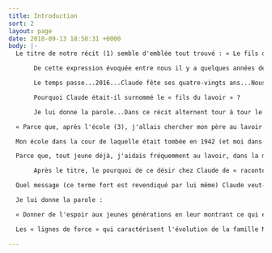 ```yaml
---
title: Introduction
sort: 2
layout: page
date: 2018-09-13 18:58:31 +0000
body: |-
  Le titre de notre récit (1) semble d'emblée tout trouvé : « Le fils du lavoir »(2).

       De cette expression évoquée entre nous il y a quelques années déjà, est née ma proposition, mon envie de raconter l'histoire de ce fils, « fils de... ».

       Le temps passe...2016...Claude fête ses quatre-vingts ans...Nous nous mettons au travail.

       Pourquoi Claude était-il surnommé le « fils du lavoir » ?

       Je lui donne la parole...Dans ce récit alternent tour à tour le « je » de Claude et mon regard.

  « Parce que, après l'école (3), j'allais chercher mon père au lavoir pour rentrer à la maison : c'était sur mon chemin. »

  Mon école dans la cour de laquelle était tombée en 1942 (et moi dans le quartier : pensez donc, le fils du Lavoir)

  Parce que, tout jeune déjà, j'aidais fréquemment au lavoir, dans la mesure de mon âge, à de nombreux travaux d'entretien et de perfectionnement.

       Après le titre, le pourquoi de ce désir chez Claude de « raconter sa vie » ?

  Quel message (ce terme fort est revendiqué par lui même) Claude veut-il faire passer aux générations futures, à ses petits enfants en particulier ?

  Je lui donne la parole :

  « Donner de l'espoir aux jeunes générations en leur montrant ce qui est possible, savoir s'adapter et le vouloir,avoir des idées et chercher à comprendre, s’intéresser aux études, celles de l'école et, surtout, celles de la vie ! »

  Les « lignes de force » qui caractérisent l'évolution de la famille Moreau – de son arrière grand-père (à Saintes, en France) jusqu'à Claude (à Glabais) sont toutes inscrites dans ce « programme ».

---
```

